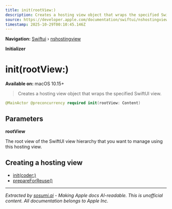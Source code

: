 ```yaml
---
title: init(rootView:)
description: Creates a hosting view object that wraps the specified SwiftUI view.
source: https://developer.apple.com/documentation/swiftui/nshostingview/init(rootview:)
timestamp: 2025-10-29T00:10:45.146Z
---
```


**Navigation:** [Swiftui](/documentation/swiftui) › [nshostingview](/documentation/swiftui/nshostingview)

**Initializer**

# init(rootView:)

**Available on:** macOS 10.15+

> Creates a hosting view object that wraps the specified SwiftUI view.

```swift
@MainActor @preconcurrency required init(rootView: Content)
```

## Parameters

**rootView**

The root view of the SwiftUI view hierarchy that you want to manage using this hosting view.



## Creating a hosting view

- [init(coder:)](/documentation/swiftui/nshostingview/init(coder:))
- [prepareForReuse()](/documentation/swiftui/nshostingview/prepareforreuse())

---

*Extracted by [sosumi.ai](https://sosumi.ai) - Making Apple docs AI-readable.*
*This is unofficial content. All documentation belongs to Apple Inc.*
